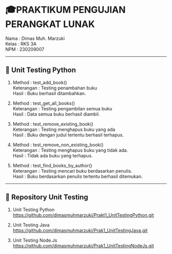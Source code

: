 # 🎓PRAKTIKUM PENGUJIAN PERANGKAT LUNAK  
Nama    : Dimas Muh. Marzuki  
Kelas   : RKS 3A  
NPM     : 230209007  

---
## 📌 Unit Testing Python  
1. Method : test_add_book()  
Keterangan : Testing penambahan buku    
Hasil : Buku berhasil ditambahkan.  

2. Method : test_get_all_books()  
Keterangan : Testing pengambilan semua buku    
Hasil : Data semua buku berhasil diambil.  

3. Method : test_remove_existing_book()    
Keterangan : Testing menghapus buku yang ada  
Hasil : Buku dengan judul tertentu berhasil terhapus.  

4. Method : test_remove_non_existing_book()  
Keterangan : Testing menghapus buku yang tidak ada.  
Hasil : Tidak ada buku yang terhapus.  

5. Method : test_find_books_by_author()  
Keterangan : Testing mencari buku berdasarkan penulis.    
Hasil : Buku berdasarkan penulis tertentu berhasil ditemukan.


---
## 📌 Repository Unit Testing 
1. Unit Testing Python  
https://github.com/dimasmuhmarzuki/Prakt1_UnitTestingPython.git   

2. Unit Testing Java   
https://github.com/dimasmuhmarzuki/Prak1_UnitTestingJava.git    

3. Unit Testing Node.Js   
https://github.com/dimasmuhmarzuki/Prak1_UnitTestingNodeJs.git    

